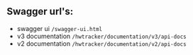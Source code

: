 ## Swagger url's:
- swagger ui `/swagger-ui.html`
- v3 documentation `/hwtracker/documentation/v3/api-docs`
- v2 documentation `/hwtracker/documentation/v2/api-docs`
